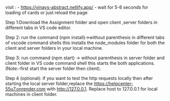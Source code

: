 
 visit : - https://vinays-abstract.netlify.app/ - wait for 5-6 seconds for loading of cards or just reload the page

Step 1:Download the Assignment folder and open client ,server folders in different tabs in VS code editor.

Step 2:
 run the  command  (npm install)->without parenthesis in different tabs of vscode command shells this installs the node_modules folder for both the client and server folders in your local machine.
 
Step 3:  run command (npm start) -> without parenthesis in server folder and client folder in VS code command shell this starts the both applications.(Note:-first start the server folder then client).
 
Step 4 (optional):
    if you want to test the http requests locally then after starting the local server folder,replace the https://helpcenter-55u7.onrender.com with http://127.0.0.1.
    Replace host to 127.0.0.1 for local machines in client folder.

